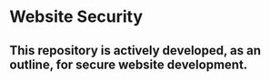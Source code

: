 # Website Security

## This repository is actively developed, as an outline, for secure website development.
